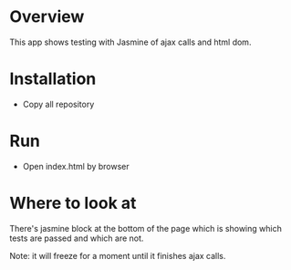 # Overview

This app shows testing with Jasmine of ajax calls and html dom.

# Installation

* Copy all repository

# Run

* Open index.html by browser

# Where to look at

There's jasmine block at the bottom of the page which is showing which tests are passed and which are not.

Note: it will freeze for a moment until it finishes ajax calls.